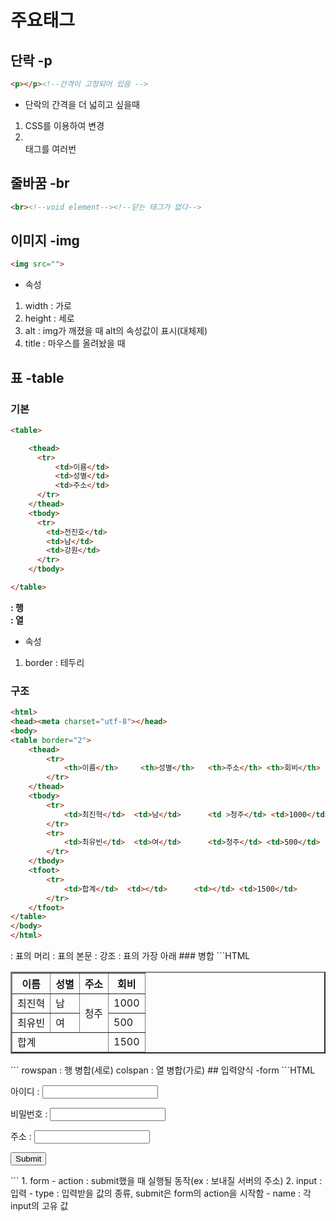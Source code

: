 # 주요태그
## 단락 -p
```HTML
<p></p><!--간격이 고정되어 있음 -->
```
- 단락의 간격을 더 넓히고 싶을때
1. CSS를 이용하여 변경
2. <br>태그를 여러번
## 줄바꿈 -br
```HTML
<br><!--void element--><!--닫는 태그가 없다-->
```
## 이미지 -img
```HTML
<img src="">
```
- 속성
1. width : 가로
2. height : 세로
3. alt : img가 깨졌을 때 alt의 속성값이 표시(대체제)
4. title : 마우스를 올려놨을 때
## 표 -table
### 기본
```HTML
<table>

    <thead>
      <tr>
          <td>이름</td>
          <td>성별</td>
          <td>주소</td>
      </tr>
    </thead>
    <tbody>
      <tr>
        <td>전진호</td>
        <td>남</td>
        <td>강원</td>
      </tr>
    </tbody>

</table>
```
**<tr> : 행**  
**<td> : 열**  

- 속성
1. border : 테두리
### 구조
```HTML
<html>
<head><meta charset="utf-8"></head>
<body>
<table border="2">
    <thead>
        <tr>
            <th>이름</th>     <th>성별</th>   <th>주소</th> <th>회비</th>
        </tr>
    </thead>
    <tbody>
        <tr>
            <td>최진혁</td>  <td>남</td>      <td >청주</td> <td>1000</td>
        </tr>
        <tr>
            <td>최유빈</td>  <td>여</td>      <td>청주</td> <td>500</td>
        </tr>
    </tbody>
    <tfoot>
        <tr>
            <td>합계</td>  <td></td>      <td></td> <td>1500</td>
        </tr>
    </tfoot>
</table>
</body>
</html>
```
<thead> : 표의 머리  
<tbody> : 표의 본문  
<th> : 강조  
<tfoot> : 표의 가장 아래  
### 병합
```HTML
<html>
<head><meta charset="utf-8"></head>
<body>
<table border="2">
    <thead>
        <tr>
            <th>이름</th>     <th>성별</th>   <th>주소</th> <th>회비</th>
        </tr>
    </thead>
    <tbody>
        <tr>
            <td>최진혁</td>  <td>남</td>      <td rowspan="2">청주</td> <td>1000</td>
        </tr>
        <tr>
            <td>최유빈</td>  <td>여</td>      <td>500</td>
        </tr>
    </tbody>
    <tfoot>
        <tr>
            <td colspan="3">합계</td>      <td>1500</td>
        </tr>
    </tfoot>

</table>
</body>
</html>
```
rowspan : 행 병합(세로)
colspan : 열 병합(가로)
## 입력양식 -form
```HTML
<html>
<head>
    <meta charset="utf-8">
</head>
<body>
<form action="http://localhost/login.php">
    <p>아이디 : <input type="text" name="id"></p>
    <p>비밀번호 : <input type="password" name="pwd"></p>
    <p>주소 : <input type="text" name="address"></p>
    <input type="submit">
</form>
</body>
</html>
```
1. form
- action : submit했을 때 실행될 동작(ex : 보내질 서버의 주소)
2. input : 입력
- type : 입력받을 값의 종류, submit은 form의 action을 시작함
- name : 각 input의 고유 값
